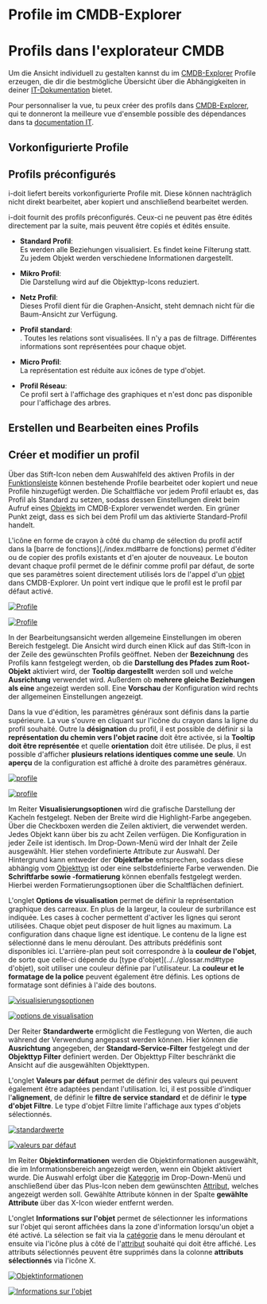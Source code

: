 <!-- TRANSLATED by md-translate -->
# Profile im CMDB-Explorer

# Profils dans l'explorateur CMDB

Um die Ansicht individuell zu gestalten kannst du im [CMDB-Explorer](../../auswertungen/cmdb-explorer/index.md) Profile erzeugen, die dir die bestmögliche Übersicht über die Abhängigkeiten in deiner [IT-Dokumentation](../../glossar.md#it-dokumentation) bietet.

Pour personnaliser la vue, tu peux créer des profils dans [CMDB-Explorer](../../explorations/cmdb-explorer/index.md), qui te donneront la meilleure vue d'ensemble possible des dépendances dans ta [documentation IT](../../glossar.md#it-dokumentation).

## Vorkonfigurierte Profile

## Profils préconfigurés

i-doit liefert bereits vorkonfigurierte Profile mit. Diese können nachträglich nicht direkt bearbeitet, aber kopiert und anschließend bearbeitet werden.

i-doit fournit des profils préconfigurés. Ceux-ci ne peuvent pas être édités directement par la suite, mais peuvent être copiés et édités ensuite.

* **Standard Profil**:<br>
Es werden alle Beziehungen visualisiert. Es findet keine Filterung statt. Zu jedem Objekt werden verschiedene Informationen dargestellt.
* **Mikro Profil**:<br>
Die Darstellung wird auf die Objekttyp-Icons reduziert.
* **Netz Profil**:<br>
Dieses Profil dient für die Graphen-Ansicht, steht demnach nicht für die Baum-Ansicht zur Verfügung.

* **Profil standard**:<br>.
Toutes les relations sont visualisées. Il n'y a pas de filtrage. Différentes informations sont représentées pour chaque objet.
* **Micro Profil**:<br>
La représentation est réduite aux icônes de type d'objet.
* **Profil Réseau**:<br>
Ce profil sert à l'affichage des graphiques et n'est donc pas disponible pour l'affichage des arbres.

## Erstellen und Bearbeiten eines Profils

## Créer et modifier un profil

Über das Stift-Icon neben dem Auswahlfeld des aktiven Profils in der [Funktionsleiste](./index.md#funktionsleiste) können bestehende Profile bearbeitet oder kopiert und neue Profile hinzugefügt werden. Die Schaltfläche vor jedem Profil erlaubt es, das Profil als Standard zu setzen, sodass dessen Einstellungen direkt beim Aufruf eines [Objekts](../../glossar.md#objekt) im CMDB-Explorer verwendet werden. Ein grüner Punkt zeigt, dass es sich bei dem Profil um das aktivierte Standard-Profil handelt.

L'icône en forme de crayon à côté du champ de sélection du profil actif dans la [barre de fonctions](./index.md#barre de fonctions) permet d'éditer ou de copier des profils existants et d'en ajouter de nouveaux. Le bouton devant chaque profil permet de le définir comme profil par défaut, de sorte que ses paramètres soient directement utilisés lors de l'appel d'un [objet](../../glossar.md#object) dans CMDB-Explorer. Un point vert indique que le profil est le profil par défaut activé.

[![Profile](../../assets/images/de/auswertungen/cmdb-explorer/profile-im-cmdb-explorer/0-cep.png)](../../assets/images/de/auswertungen/cmdb-explorer/profile-im-cmdb-explorer/0-cep.png)

[ ![Profile](../../assets/images/fr/exploitations/cmdb-explorer/profile-im-cmdb-explorer/0-cep.png)](../../assets/images/fr/exploitations/cmdb-explorer/profile-im-cmdb-explorer/0-cep.png)

In der Bearbeitungsansicht werden allgemeine Einstellungen im oberen Bereich festgelegt. Die Ansicht wird durch einen Klick auf das Stift-Icon in der Zeile des gewünschten Profils geöffnet. Neben der **Bezeichnung** des Profils kann festgelegt werden, ob die **Darstellung des Pfades zum Root-Objekt** aktiviert wird, der **Tooltip dargestellt** werden soll und welche **Ausrichtung** verwendet wird. Außerdem ob **mehrere gleiche Beziehungen als eine** angezeigt werden soll. Eine **Vorschau** der Konfiguration wird rechts der allgemeinen Einstellungen angezeigt.

Dans la vue d'édition, les paramètres généraux sont définis dans la partie supérieure. La vue s'ouvre en cliquant sur l'icône du crayon dans la ligne du profil souhaité. Outre la **désignation** du profil, il est possible de définir si la **représentation du chemin vers l'objet racine** doit être activée, si la **Tooltip doit être représentée** et quelle **orientation** doit être utilisée. De plus, il est possible d'afficher **plusieurs relations identiques comme une seule**. Un **aperçu** de la configuration est affiché à droite des paramètres généraux.

[![profile](../../assets/images/de/auswertungen/cmdb-explorer/profile-im-cmdb-explorer/1-cep.png)](../../assets/images/de/auswertungen/cmdb-explorer/profile-im-cmdb-explorer/1-cep.png)

[ ![profile](../../assets/images/fr/exploitations/cmdb-explorer/profile-im-cmdb-explorer/1-cep.png)](../../assets/images/fr/exploitations/cmdb-explorer/profile-im-cmdb-explorer/1-cep.png)

Im Reiter **Visualisierungsoptionen** wird die grafische Darstellung der Kacheln festgelegt. Neben der Breite wird die Highlight-Farbe angegeben. Über die Checkboxen werden die Zeilen aktiviert, die verwendet werden. Jedes Objekt kann über bis zu acht Zeilen verfügen. Die Konfiguration in jeder Zeile ist identisch. Im Drop-Down-Menü wird der Inhalt der Zeile ausgewählt. Hier stehen vordefinierte Attribute zur Auswahl. Der Hintergrund kann entweder der **Objektfarbe** entsprechen, sodass diese abhängig vom [Objekttyp](../../glossar.md#objekttyp) ist oder eine selbstdefinierte Farbe verwenden. Die **Schriftfarbe sowie -formatierung** können ebenfalls festgelegt werden. Hierbei werden Formatierungsoptionen über die Schaltflächen definiert.

L'onglet **Options de visualisation** permet de définir la représentation graphique des carreaux. En plus de la largeur, la couleur de surbrillance est indiquée. Les cases à cocher permettent d'activer les lignes qui seront utilisées. Chaque objet peut disposer de huit lignes au maximum. La configuration dans chaque ligne est identique. Le contenu de la ligne est sélectionné dans le menu déroulant. Des attributs prédéfinis sont disponibles ici. L'arrière-plan peut soit correspondre à la **couleur de l'objet**, de sorte que celle-ci dépende du [type d'objet](../../glossar.md#type d'objet), soit utiliser une couleur définie par l'utilisateur. La **couleur et le formatage de la police** peuvent également être définis. Les options de formatage sont définies à l'aide des boutons.

[![visualisierungsoptionen](../../assets/images/de/auswertungen/cmdb-explorer/profile-im-cmdb-explorer/2-cep.png)](../../assets/images/de/auswertungen/cmdb-explorer/profile-im-cmdb-explorer/2-cep.png)

[ ![options de visualisation](../../assets/images/fr/évaluations/cmdb-explorer/profile-im-cmdb-explorer/2-cep.png)](../../assets/images/fr/évaluations/cmdb-explorer/profile-im-cmdb-explorer/2-cep.png)

Der Reiter **Standardwerte** ermöglicht die Festlegung von Werten, die auch während der Verwendung angepasst werden können. Hier können die **Ausrichtung** angegeben, der **Standard-Service-Filter** festgelegt und der **Objekttyp Filter** definiert werden. Der Objekttyp Filter beschränkt die Ansicht auf die ausgewählten Objekttypen.

L'onglet **Valeurs par défaut** permet de définir des valeurs qui peuvent également être adaptées pendant l'utilisation. Ici, il est possible d'indiquer l'**alignement**, de définir le **filtre de service standard** et de définir le **type d'objet Filtre**. Le type d'objet Filtre limite l'affichage aux types d'objets sélectionnés.

[![standardwerte](../../assets/images/de/auswertungen/cmdb-explorer/profile-im-cmdb-explorer/3-cep.png)](../../assets/images/de/auswertungen/cmdb-explorer/profile-im-cmdb-explorer/3-cep.png)

[ ![valeurs par défaut](../../assets/images/fr/évaluations/cmdb-explorer/profile-im-cmdb-explorer/3-cep.png)](../../assets/images/fr/évaluations/cmdb-explorer/profile-im-cmdb-explorer/3-cep.png)

Im Reiter **Objektinformationen** werden die Objektinformationen ausgewählt, die im Informationsbereich angezeigt werden, wenn ein Objekt aktiviert wurde. Die Auswahl erfolgt über die [Kategorie](../../glossar.md#kategorie) im Drop-Down-Menü und anschließend über das Plus-Icon neben dem gewünschten [Attribut](../../glossar.md#attribut), welches angezeigt werden soll. Gewählte Attribute können in der Spalte **gewählte Attribute** über das X-Icon wieder entfernt werden.

L'onglet **Informations sur l'objet** permet de sélectionner les informations sur l'objet qui seront affichées dans la zone d'information lorsqu'un objet a été activé. La sélection se fait via la [catégorie](../../glossar.md#catégorie) dans le menu déroulant et ensuite via l'icône plus à côté de l'[attribut](../../glossar.md#attribut) souhaité qui doit être affiché. Les attributs sélectionnés peuvent être supprimés dans la colonne **attributs sélectionnés** via l'icône X.

[![Objektinformationen](../../assets/images/de/auswertungen/cmdb-explorer/profile-im-cmdb-explorer/4-cep.png)](../../assets/images/de/auswertungen/cmdb-explorer/profile-im-cmdb-explorer/4-cep.png)

[ ![Informations sur l'objet](../../assets/images/fr/exploitations/cmdb-explorer/profile-im-cmdb-explorer/4-cep.png)](../../assets/images/fr/exploitations/cmdb-explorer/profile-im-cmdb-explorer/4-cep.png)